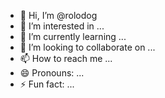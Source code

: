 - 👋 Hi, I’m @rolodog
- 👀 I’m interested in ...
- 🌱 I’m currently learning ...
- 💞️ I’m looking to collaborate on ...
- 📫 How to reach me ...
- 😄 Pronouns: ...
- ⚡ Fun fact: ...

<!---
rolodog/rolodog is a ✨ special ✨ repository because its `README.md` (this file) appears on your GitHub profile.
You can click the Preview link to take a look at your changes.
--->
